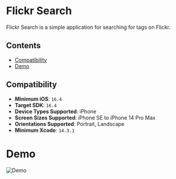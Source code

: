 # Flickr Search

Flickr Search is a simple application for searching for tags on Flickr.

## Contents

- [Compatibility](#compatibility)
- [Demo](#demo)

## Compatibility

- **Minimum iOS**: `16.4`
- **Target SDK**: `16.4`
- **Device Types Supported**: iPhone
- **Screen Sizes Supported**: iPhone SE to iPhone 14 Pro Max
- **Orientations Supported**: Portrait, Landscape
- **Minimum Xcode**: `14.3.1`

# Demo

![Demo](demo.gif)
